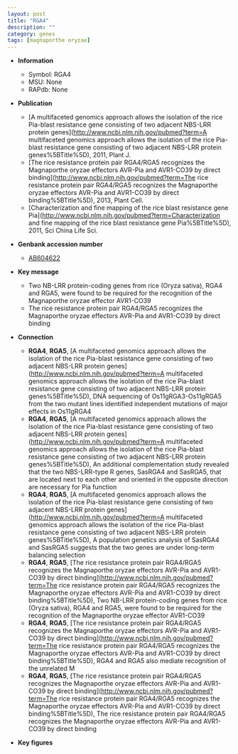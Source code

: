 ```yaml
---
layout: post
title: "RGA4"
description: ""
category: genes
tags: [magnaporthe oryzae]
---
```


* **Information**  
    + Symbol: RGA4  
    + MSU: None  
    + RAPdb: None  

* **Publication**  
    + [A multifaceted genomics approach allows the isolation of the rice Pia-blast resistance gene consisting of two adjacent NBS-LRR protein genes](http://www.ncbi.nlm.nih.gov/pubmed?term=A multifaceted genomics approach allows the isolation of the rice Pia-blast resistance gene consisting of two adjacent NBS-LRR protein genes%5BTitle%5D), 2011, Plant J.
    + [The rice resistance protein pair RGA4/RGA5 recognizes the Magnaporthe oryzae effectors AVR-Pia and AVR1-CO39 by direct binding](http://www.ncbi.nlm.nih.gov/pubmed?term=The rice resistance protein pair RGA4/RGA5 recognizes the Magnaporthe oryzae effectors AVR-Pia and AVR1-CO39 by direct binding%5BTitle%5D), 2013, Plant Cell.
    + [Characterization and fine mapping of the rice blast resistance gene Pia](http://www.ncbi.nlm.nih.gov/pubmed?term=Characterization and fine mapping of the rice blast resistance gene Pia%5BTitle%5D), 2011, Sci China Life Sci.

* **Genbank accession number**  
    + [AB604622](http://www.ncbi.nlm.nih.gov/nuccore/AB604622)

* **Key message**  
    + Two NB-LRR protein-coding genes from rice (Oryza sativa), RGA4 and RGA5, were found to be required for the recognition of the Magnaporthe oryzae effector AVR1-CO39
    + The rice resistance protein pair RGA4/RGA5 recognizes the Magnaporthe oryzae effectors AVR-Pia and AVR1-CO39 by direct binding

* **Connection**  
    + __RGA4__, __RGA5__, [A multifaceted genomics approach allows the isolation of the rice Pia-blast resistance gene consisting of two adjacent NBS-LRR protein genes](http://www.ncbi.nlm.nih.gov/pubmed?term=A multifaceted genomics approach allows the isolation of the rice Pia-blast resistance gene consisting of two adjacent NBS-LRR protein genes%5BTitle%5D),  DNA sequencing of Os11gRGA3-Os11gRGA5 from the two mutant lines identified independent mutations of major effects in Os11gRGA4
    + __RGA4__, __RGA5__, [A multifaceted genomics approach allows the isolation of the rice Pia-blast resistance gene consisting of two adjacent NBS-LRR protein genes](http://www.ncbi.nlm.nih.gov/pubmed?term=A multifaceted genomics approach allows the isolation of the rice Pia-blast resistance gene consisting of two adjacent NBS-LRR protein genes%5BTitle%5D),  An additional complementation study revealed that the two NBS-LRR-type R genes, SasRGA4 and SasRGA5, that are located next to each other and oriented in the opposite direction are necessary for Pia function
    + __RGA4__, __RGA5__, [A multifaceted genomics approach allows the isolation of the rice Pia-blast resistance gene consisting of two adjacent NBS-LRR protein genes](http://www.ncbi.nlm.nih.gov/pubmed?term=A multifaceted genomics approach allows the isolation of the rice Pia-blast resistance gene consisting of two adjacent NBS-LRR protein genes%5BTitle%5D),  A population genetics analysis of SasRGA4 and SasRGA5 suggests that the two genes are under long-term balancing selection
    + __RGA4__, __RGA5__, [The rice resistance protein pair RGA4/RGA5 recognizes the Magnaporthe oryzae effectors AVR-Pia and AVR1-CO39 by direct binding](http://www.ncbi.nlm.nih.gov/pubmed?term=The rice resistance protein pair RGA4/RGA5 recognizes the Magnaporthe oryzae effectors AVR-Pia and AVR1-CO39 by direct binding%5BTitle%5D),  Two NB-LRR protein-coding genes from rice (Oryza sativa), RGA4 and RGA5, were found to be required for the recognition of the Magnaporthe oryzae effector AVR1-CO39
    + __RGA4__, __RGA5__, [The rice resistance protein pair RGA4/RGA5 recognizes the Magnaporthe oryzae effectors AVR-Pia and AVR1-CO39 by direct binding](http://www.ncbi.nlm.nih.gov/pubmed?term=The rice resistance protein pair RGA4/RGA5 recognizes the Magnaporthe oryzae effectors AVR-Pia and AVR1-CO39 by direct binding%5BTitle%5D),  RGA4 and RGA5 also mediate recognition of the unrelated M
    + __RGA4__, __RGA5__, [The rice resistance protein pair RGA4/RGA5 recognizes the Magnaporthe oryzae effectors AVR-Pia and AVR1-CO39 by direct binding](http://www.ncbi.nlm.nih.gov/pubmed?term=The rice resistance protein pair RGA4/RGA5 recognizes the Magnaporthe oryzae effectors AVR-Pia and AVR1-CO39 by direct binding%5BTitle%5D), The rice resistance protein pair RGA4/RGA5 recognizes the Magnaporthe oryzae effectors AVR-Pia and AVR1-CO39 by direct binding

* **Key figures**  


